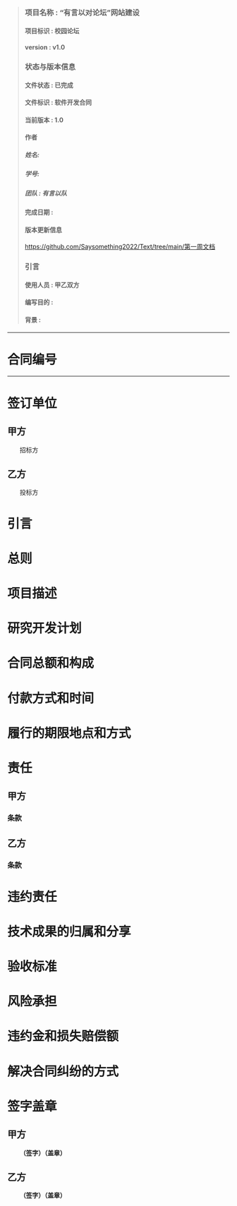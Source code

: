> ### 项目名称 : “有言以对论坛”网站建设
> #### 项目标识 : 校园论坛
> #### version : v1.0
> ### 状态与版本信息
> #### 文件状态 : 已完成
> #### 文件标识 : 软件开发合同
> #### 当前版本 : 1.0 
> #### 作者
> ##### 姓名: 
> ##### 学号: 
> ##### 团队 : 有言以队
> #### 完成日期 : 
> #### 版本更新信息
> https://github.com/Saysomething2022/Text/tree/main/第一周文档
> ### 引言
> #### 使用人员 : 甲乙双方
> #### 编写目的 : 
> #### 背景 : 
***


# 合同编号
----------
# 签订单位
## 甲方
&emsp;&emsp;招标方
## 乙方
&emsp;&emsp;投标方
# 引言

# 总则

# 项目描述

# 研究开发计划

# 合同总额和构成

# 付款方式和时间

# 履行的期限地点和方式

# 责任
## 甲方
### 条款

## 乙方
### 条款

# 违约责任

# 技术成果的归属和分享

# 验收标准

# 风险承担

# 违约金和损失赔偿额

# 解决合同纠纷的方式

# 签字盖章
## 甲方
&emsp;&emsp;**（签字）（盖章）**
## 乙方
&emsp;&emsp;**（签字）（盖章）**

